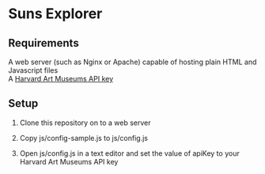 # Suns Explorer

## Requirements

A web server (such as Nginx or Apache) capable of hosting plain HTML and Javascript files  
A [Harvard Art Museums API key](http://www.harvardartmuseums.org/collections/api)  

## Setup

1. Clone this repository on to a web server

2. Copy js/config-sample.js to js/config.js

3. Open js/config.js in a text editor and set the value of apiKey to your Harvard Art Museums API key 